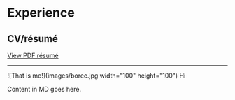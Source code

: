 # Experience

## CV/résumé

[View PDF résumé](images/CV_HENZL.pdf)

---
![That is me!](images/borec.jpg width="100" height="100")
Hi

Content in MD goes here.
